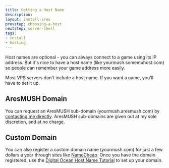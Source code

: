 ```yaml
---
title: Getting a Host Name
description:
layout: install-ares
prevstep: choosing-a-host
nextstep: server-shell
tags: 
- install
- hosting
---
```


Host names are optional - you can always connect to a game using its IP address.  But it's nice to have a host name (like yourmush.somemuhost.com) so people can remember your game address more easily.

Most VPS servers don't include a host name. If you want a name, you'll have to set it up.

## AresMUSH Domain

You can request an AresMUSH sub-domain (yourmush.aresmush.com) by [contacting me directly](/feedback).  AresMUSH sub-domains are given out at my sole discretion, and at no charge.

## Custom Domain

You can also register a custom domain name (yourmush.com) for just a few dollars a year through sites like [NameCheap](https://www.namecheap.com/).   Once you have the domain registered, use the [Digital Ocean Host Name Tutorial](https://www.digitalocean.com/community/tutorials/how-to-set-up-a-host-name-with-digitalocean) to set up your domain.
